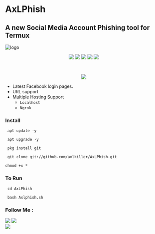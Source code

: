 # AxLPhish

## A new Social Media Account Phishing tool for Termux 


![logo](https://user-images.githubusercontent.com/88760257/132611406-91e22513-31e9-4603-9f3b-385f8daa4233.png)

<p align="center">
  <img src="https://img.shields.io/badge/Version-0.1-lime?style=for-the-badge">
  <img src="https://img.shields.io/github/license/axlkiller/AxLPhish?&style=for-the-badge">
  <img src="https://img.shields.io/github/stars/axlkiller/AxLPhish?color=cyan&style=for-the-badge">
  <img src="https://img.shields.io/github/issues/axlkiller/AxLPhish?color=magenta&style=for-the-badge">
  <img src="https://img.shields.io/github/forks/axlkiller/AxLPhish?color=aquamarine&style=for-the-badge">
</p>
<br/>
<p align="center">
<img src="https://img.shields.io/badge/AxL Killer-Killer?color="#E2F516" style=for-the-badge">
</p>


- Latest Facebook login pages.
- URL support 
- Multiple Hosting Support
  - `Localhost`
  - `Ngrok`


### Install


```
 apt update -y
```
```
 apt upgrade -y
```
```
 pkg install git
```
```
 git clone git://github.com/axlkiller/AxLPhish.git
```
```
chmod +x *
```


### To Run

```
 cd AxLPhish
```
```
 bash Axlphish.sh
```



### Follow Me :
<p align="left">
  <a href="https://github.com/axlkiller" target="_blank"><img src="https://img.shields.io/badge/Github-AxL--Killer-silver?style=for-the-badge&logo=github"></a>
  <a href="https://www.instagram.com/axl.killer" target="_blank"><img src="https://img.shields.io/badge/Instagram-Gokul-red?style=for-the-badge&logo=instagram"></a><br/>
  <a href="https://facebook.com/axlkiller.fb" target="_blank"><img src="https://img.shields.io/badge/Facebook-Gokul-blue?style=for-the-badge&logo=facebook"></a>
</p>
